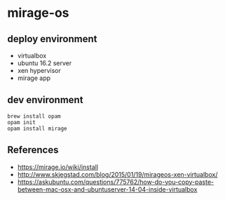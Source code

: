 # mirage-os

## deploy environment

- virtualbox
- ubuntu 16.2 server
- xen hypervisor
- mirage app


## dev environment

    brew install opam
    opam init
    opam install mirage

## References

- https://mirage.io/wiki/install
- http://www.skjegstad.com/blog/2015/01/19/mirageos-xen-virtualbox/
- https://askubuntu.com/questions/775762/how-do-you-copy-paste-between-mac-osx-and-ubuntuserver-14-04-inside-virtualbox
